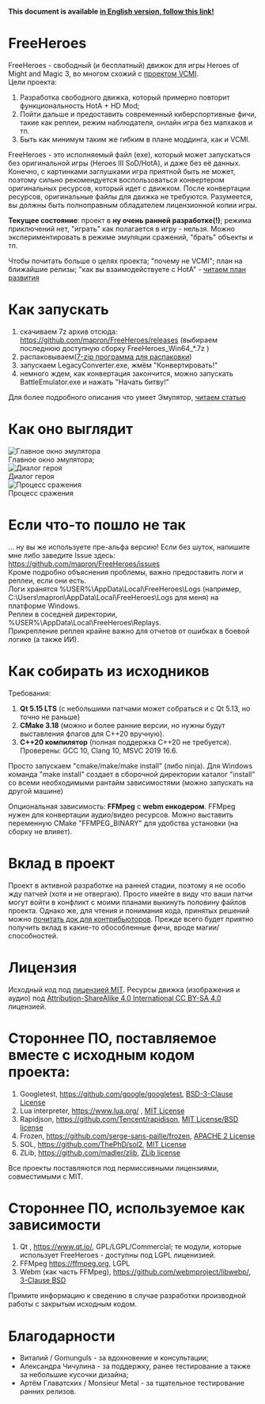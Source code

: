 **This document is available [in English version, follow this link!](README.md)**

# FreeHeroes
FreeHeroes - свободный (и бесплатный) движок для игры Heroes of Might and Magic 3, во многом схожий с [проектом VCMI](https://vcmi.eu).  
Цели проекта:  
1. Разработка свободного движка, который примерно повторит функциональность HotA + HD Mod;
2. Пойти дальше и предоставить современный киберспортивные фичи, такие как реплеи, режим наблюдателя, онлайн игра без мапхаков и тп.
3. Быть как минимум таким же гибким в плане моддинга, как и VCMI.

FreeHeroes - это исполняемый файл (exe), который может запускаться без оригинальной игры (Heroes III SoD/HotA), и даже без её данных. Конечно, с картинками заглушками игра приятной быть не может, поэтому сильно рекомендуется воспользоваться конвертером оригинальных ресурсов, который идет с движком. После конвертации ресурсов, оригинальные файлы для движка не требуются. Разумеется, вы должны быть полноправным обладателем лицензионной копии игры.

**Текущее состояние**: проект в **ну очень ранней разработке(!)**; режима приключений нет, "играть" как полагается в игру - нельзя. Можно экспериментировать в режиме эмуляции сражений, "брать" объекты и тп.

Чтобы почитать больше о целях проекта; "почему не VCMI"; план на ближайшие релизы; "как вы взаимодействуете с HotA" - [читаем план развития](docs/ru/ProjectGoals.md)

# Как запускать
1. скачиваем 7z архив  отсюда: https://github.com/mapron/FreeHeroes/releases  (выбираем последнюю доступную сборку FreeHeroes_Win64_*.7z )
2. распаковываем([7-zip программа для распаковки](https://www.7-zip.org/))
3. запускаем LegacyConverter.exe, жмём "Конвертировать!"
4. немного ждем, как конвертация закончится, можно запускать BattleEmulator.exe и нажать "Начать битву!"  

Для более подробного описания что умеет Эмулятор, [читаем статью](docs/ru/BattleEmulator.md)

# Как оно выглядит
![Главное окно эмулятора](docs/ru/images/battle_emulator.png "Главное окно эмулятора")  
Главное окно эмулятора;  
![Диалог героя](docs/ru/images/hero_dialog.png "Диалог героя")  
Диалог героя  
![Процесс сражения](docs/ru/images/battle_widget.png "Процесс сражения")  
Процесс сражения

# Если что-то пошло не так
... ну вы же используете пре-альфа версию! Если без шуток, напишите мне либо заведите Issue здесь: https://github.com/mapron/FreeHeroes/issues  
Кроме подробно объяснения проблемы, важно предоставить логи и реплеи, если они есть.  
Логи хранятся %USER%\AppData\Local\FreeHeroes\Logs  (например, C:\Users\mapron\AppData\Local\FreeHeroes\Logs для меня) на платформе Windows.  
Реплеи в соседней директории, %USER%\AppData\Local\FreeHeroes\Replays.  
Прикрепление реплея крайне важно для отчетов от ошибках в боевой логике (а также ИИ).  

# Как собирать из исходников
Требования:
1. **Qt 5.15 LTS** (с небольшими патчами может собраться и с Qt 5.13, но точно не раньше)
2. **CMake 3.18**  (можно и более ранние версии, но нужны будут выставления флагов для C++20 вручную).
3. **C++20 компилятор** (полная поддержка C++20 не требуется). Проверены: GCC 10, Clang 10, MSVC 2019 16.6.  

Просто запускаем "cmake/make/make install" (либо ninja). Для Windows команда "make install" создает в сборочной директории каталог "install" со всеми необходимыми рантайм зависимостями (можно запускать на другой машине)

Опциональная зависимость: **FFMpeg** с **webm енкодером**. FFMpeg нужен для конвертации аудио/видео ресурсов. Можно выставить переменную CMake "FFMPEG_BINARY" для удобства установки (на сборку не влияет).

# Вклад в проект 
Проект в активной разработке на ранней стадии, поэтому я не особо жду патчей (хотя и не отвергаю). Просто имейте в виду что ваши патчи могут войти в конфликт с моими планами выкинуть половину файлов проекта. Однако же, для чтения и понимания кода, принятых решений можно [почитать док для контрибьюторов](docs/ru/Contribute.md). Прежде всего будет приятно получить вклад в какие-то обособленные фичи, вроде магии/способностей.

# Лицензия
Исходный код под [лицензией MIT](LICENSE).
Ресурсы движка (изображения и аудио) под [Attribution-ShareAlike 4.0 International CC BY-SA 4.0](https://creativecommons.org/licenses/by-sa/4.0/) лицензией.

# Стороннее ПО, поставляемое вместе с исходным кодом проекта:
1. Googletest, https://github.com/google/googletest, [ BSD-3-Clause License ](https://github.com/google/googletest/blob/master/LICENSE)
2. Lua interpreter, https://www.lua.org/ , [MIT License](https://www.lua.org/license.html)
3. Rapidjson, https://github.com/Tencent/rapidjson, [MIT License/BSD license](https://github.com/Tencent/rapidjson/blob/master/license.txt)
4. Frozen, https://github.com/serge-sans-paille/frozen, [APACHE 2 License](https://github.com/serge-sans-paille/frozen/blob/master/LICENSE)
5. SOL, https://github.com/ThePhD/sol2, [MIT License](https://github.com/ThePhD/sol2/blob/develop/LICENSE.txt)
6. ZLib, https://github.com/madler/zlib, [ZLib license](https://opensource.org/licenses/Zlib)  

Все проекты поставляются под пермиссивными лицензиями, совместимыми с MIT.

# Стороннее ПО, используемое как зависимости
1. Qt , https://www.qt.io/, GPL/LGPL/Commercial; те модули, которые использует FreeHeroes - доступны под LGPL лиценизией.
2. FFMpeg https://ffmpeg.org, LGPL
3. Webm (как часть FFMpeg), https://github.com/webmproject/libwebp/, [3-Clause BSD](https://github.com/webmproject/libwebp/blob/master/COPYING)

Примите информацию к сведению в случае разработки производной работы с закрытым исходным кодом. 

# Благодарности
- Виталий / Gomunguls - за вдохновение и консультации;
- Александра Чичулина - за поддержку, ранее тестирование а также за небольшие кусочки дизайна;
- Артём Главатских / Monsieur Metal - за тщательное тестирование ранних релизов.